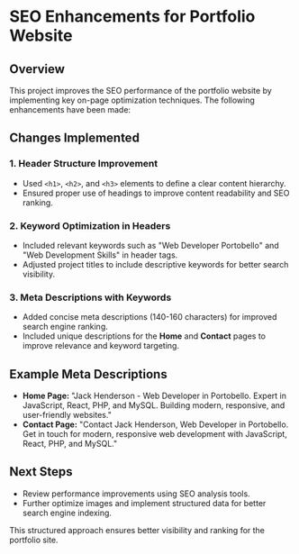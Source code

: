 # SEO Enhancements for Portfolio Website

## Overview
This project improves the SEO performance of the portfolio website by implementing key on-page optimization techniques. The following enhancements have been made:

## Changes Implemented

### 1. **Header Structure Improvement**
- Used `<h1>`, `<h2>`, and `<h3>` elements to define a clear content hierarchy.
- Ensured proper use of headings to improve content readability and SEO ranking.

### 2. **Keyword Optimization in Headers**
- Included relevant keywords such as "Web Developer Portobello" and "Web Development Skills" in header tags.
- Adjusted project titles to include descriptive keywords for better search visibility.

### 3. **Meta Descriptions with Keywords**
- Added concise meta descriptions (140-160 characters) for improved search engine ranking.
- Included unique descriptions for the **Home** and **Contact** pages to improve relevance and keyword targeting.

## Example Meta Descriptions
- **Home Page:** "Jack Henderson - Web Developer in Portobello. Expert in JavaScript, React, PHP, and MySQL. Building modern, responsive, and user-friendly websites."
- **Contact Page:** "Contact Jack Henderson, Web Developer in Portobello. Get in touch for modern, responsive web development with JavaScript, React, PHP, and MySQL."

## Next Steps
- Review performance improvements using SEO analysis tools.
- Further optimize images and implement structured data for better search engine indexing.

This structured approach ensures better visibility and ranking for the portfolio site.